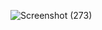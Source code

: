 ![Screenshot (273)](https://github.com/skygitIG/Projects/assets/117715724/f2ba1688-ce4b-4655-b4bc-ee61aa6d7155)
